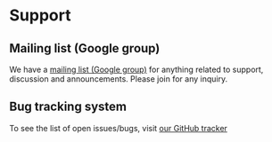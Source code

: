 # Support

## Mailing list (Google group)

We have a [mailing list (Google group)](https://groups.google.com/d/forum/ontop4obda) for anything related to support, discussion and announcements. Please join for any inquiry.


## Bug tracking system

To see the list of open issues/bugs, visit [our GitHub tracker](https://github.com/ontop/ontop/issues?state=open)
